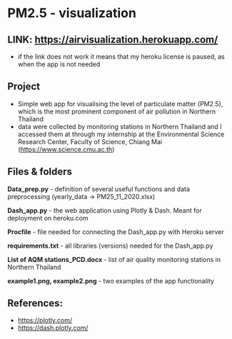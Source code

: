 # PM2.5 - visualization

## LINK: https://airvisualization.herokuapp.com/
- if the link does not work it means that my heroku license is paused, as when the app is not needed

## Project 
- Simple web app for visualising the level of particulate matter (PM2.5), which is the most prominent component of air pollution in Northern Thailand
- data were collected by monitoring stations in Northern Thailand and I accessed them at through my internship at the Environmental Science Research Center, Faculty of Science, Chiang Mai  (https://www.science.cmu.ac.th)

## Files & folders
**Data_prep.py** - definition of several useful functions and data preprocessing (yearly_data -> PM25_11_2020.xlsx)

**Dash_app.py** - the web application using Plotly & Dash. Meant for deployment on heroku.com

**Procfile** - file needed for connecting the Dash_app.py with Heroku server

**requirements.txt** - all libraries (versions) needed for the Dash_app.py

**List of AQM stations_PCD.docx** - list of air quality monitoring stations in Northern Thailand

**example1.png, example2.png** - two examples of the app functionality

## References:
- https://plotly.com/
- https://dash.plotly.com/

